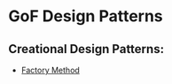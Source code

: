 # GoF Design Patterns

## Creational Design Patterns:
- [Factory Method](https://github.com/BudnikOleksii/patterns-in-opensource/creational/factory-method.md)
